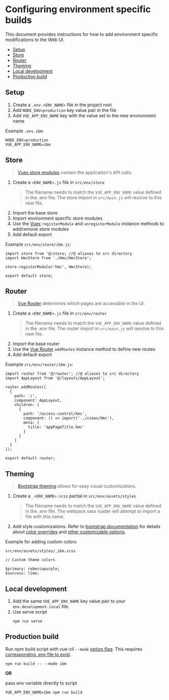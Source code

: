 # Configuring environment specific builds

This document provides instructions for how to add environment specific modifications to the Web UI.

- [Setup](#setup)
- [Store](#store)
- [Router](#router)
- [Theming](#theming)
- [Local development](#local-development)
- [Production build](#production-build)

## Setup

1. Create a `.env.<ENV_NAME>` file in the project root
2. Add `NODE_ENV=production` key value pair in the file
3. Add `VUE_APP_ENV_NAME` key with the value set to the new environment name

Example `.env.ibm`:

```
NODE_ENV=production
VUE_APP_ENV_NAME=ibm
```

## Store

>[Vuex store modules](https://vuex.vuejs.org/guide/modules.html) contain the application's API calls.

1. Create a `<ENV_NAME>.js` file in `src/env/store`
    >The filename needs to match the `VUE_APP_ENV_NAME` value defined in the .env file. The store import in `src/main.js` will resolve to this new file.
2. Import the base store
3. Import environment specific store modules
4. Use the [Vuex](https://vuex.vuejs.org/api/#registermodule) `registerModule` and `unregisterModule` instance methods to add/remove store modules
5. Add default export

Example `src/env/store/ibm.js`:

```
import store from '@/store; //@ aliases to src directory
import HmcStore from './Hmc/HmcStore';

store.registerModule('hmc', HmcStore);

export default store;
```

## Router

>[Vue Router](https://router.vuejs.org/guide/) determines which pages are accessible in the UI.

1. Create a `<ENV_NAME>.js` file in `src/env/router`
    >The filename needs to match the `VUE_APP_ENV_NAME` value defined in the .env file. The router import in `src/main.js` will resolve to this new file.
2. Import the base router
4. Use the [Vue Router](https://router.vuejs.org/api/#router-addroutes) `addRoutes` instance method to define new routes
5. Add default export

Example `src/env/router/ibm.js`:

```
import router from '@/router'; //@ aliases to src directory
import AppLayout from '@/layouts/AppLayout';

router.addRoutes([
  {
    path: '/',
    component: AppLayout,
    children: [
      {
        path: '/access-control/hmc',
        component: () => import('../views/Hmc'),
        meta: {
          title: 'appPageTitle.hmc'
        }
      }
    ]
  }
]);

export default router;
```

## Theming

>[Bootstrap theming](https://getbootstrap.com/docs/4.5/getting-started/theming/) allows for easy visual customizations.

1. Create a `_<ENV_NAME>.scss` partial in `src/env/assets/styles`
    >The filename needs to match the `VUE_APP_ENV_NAME` value defined in the .env file. The webpack sass loader will attempt to import a file with this name.
2. Add style customizations. Refer to [bootstrap documentation](https://getbootstrap.com/docs/4.5/getting-started/theming/) for details about [color overrides](https://getbootstrap.com/docs/4.5/getting-started/theming/#variable-defaults) and [other customizable options](https://getbootstrap.com/docs/4.5/getting-started/theming/#sass-options).

Example for adding custom colors

`src/env/assets/styles/_ibm.scss`

```
// Custom theme colors

$primary: rebeccapurple;
$success: lime;
```

## Local development

1. Add the same `VUE_APP_ENV_NAME` key value pair to your `env.development.local` file.
2. Use serve script
    ```
    npm run serve
    ```

## Production build

Run npm build script with vue-cli `--mode` [option flag](https://cli.vuejs.org/guide/mode-and-env.html#modes). This requires [corresponding .env file to exist](#setup).


```
npm run build -- --mode ibm
```


**OR**

pass env variable directly to script

```
VUE_APP_ENV_NAME=ibm npm run build
```
